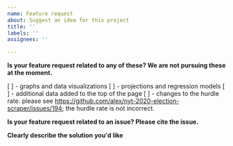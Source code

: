 ```yaml
---
name: Feature request
about: Suggest an idea for this project
title: ''
labels: ''
assignees: ''

---
```


**Is your feature request related to any of these? We are not pursuing these at the moment.**

[ ] - graphs and data visualizations
[ ] - projections and regression models
[ ] - additional data added to the top of the page
[ ] - changes to the hurdle rate. please see https://github.com/alex/nyt-2020-election-scraper/issues/194; the hurdle rate is not incorrect.

**Is your feature request related to an issue? Please cite the issue.**

**Clearly describe the solution you'd like**

